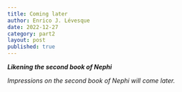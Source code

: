 ```yaml
---
title: Coming later
author: Enrico J. Lévesque
date: 2022-12-27
category: part2
layout: post
published: true
---
```


***Likening the second book of Nephi***

*Impressions on the second book of Nephi will come later.*
